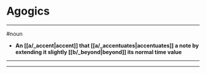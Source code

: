# Agogics
---
#noun
- **An [[a/_accent|accent]] that [[a/_accentuates|accentuates]] a note by extending it slightly [[b/_beyond|beyond]] its normal time value**
---
---
